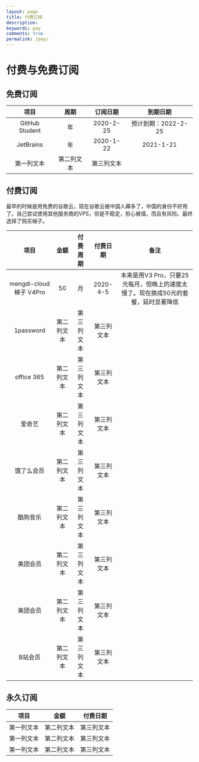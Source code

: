 ```yaml
---
layout: page
title: 付费订阅
description: 
keywords: pay
comments: true
permalink: /pay/
---
```


# 付费与免费订阅

## 免费订阅

|      项目      |    周期    |  订阅日期  |      到期日期       |
| :------------: | :--------: | :--------: | :-----------------: |
| GitHub Student |     年     | 2020-2-25  | 预计到期：2022-2-25 |
|   JetBrains    |     年     | 2020-1-22  |      2021-1-21      |
|   第一列文本   | 第二列文本 | 第三列文本 |                     |


## 付费订阅


最早的时候是用免费的谷歌云，现在谷歌云被中国人薅多了，中国的身份不好用了。自己尝试使用其他服务商的VPS，但是不稳定，担心被墙，而且有风险。最终选择了购买梯子。

|          项目           |    金额    |  付费周期  |  付费日期  |                                        备注                                        |
| :---------------------: | :--------: | :--------: | :--------: | :--------------------------------------------------------------------------------: |
| mengdi-cloud 梯子 V4Pro |     50     |     月     |  2020-4-5  | 本来是用V3 Pro，只要25元每月，但晚上的速度太慢了。现在换成50元的套餐，延时显著降低 |
|        1password        | 第二列文本 | 第三列文本 | 第三列文本 |                                                                                    |
|       office 365        | 第二列文本 | 第三列文本 | 第三列文本 |                                                                                    |
|         爱奇艺          | 第二列文本 | 第三列文本 | 第三列文本 |                                                                                    |
|       饿了么会员        | 第二列文本 | 第三列文本 | 第三列文本 |                                                                                    |
|        酷狗音乐         | 第二列文本 | 第三列文本 | 第三列文本 |                                                                                    |
|        美团会员         | 第二列文本 | 第三列文本 | 第三列文本 |                                                                                    |
|        美团会员         | 第二列文本 | 第三列文本 | 第三列文本 |                                                                                    |
|         B站会员         | 第二列文本 | 第三列文本 | 第三列文本 |                                                                                    |


## 永久订阅

|    项目    |    金额    |  付费日期  |
| :--------: | :--------: | :--------: |
| 第一列文本 | 第二列文本 | 第三列文本 |
| 第一列文本 | 第二列文本 | 第三列文本 |
| 第一列文本 | 第二列文本 | 第三列文本 |



